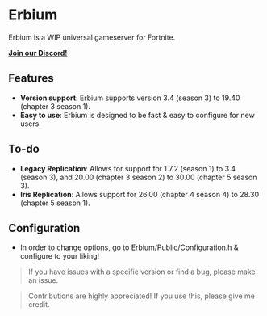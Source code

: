 # Erbium

Erbium is a WIP universal gameserver for Fortnite.

[**Join our Discord!**](https://discord.gg/WxNEGBxfKq)

## Features
- **Version support**: Erbium supports version 3.4 (season 3) to 19.40 (chapter 3 season 1).
- **Easy to use**: Erbium is designed to be fast & easy to configure for new users.

## To-do
- **Legacy Replication**: Allows for support for 1.7.2 (season 1) to 3.4 (season 3), and 20.00 (chapter 3 season 2) to 30.00 (chapter 5 season 3).
- **Iris Replication**: Allows support for 26.00 (chapter 4 season 4) to 28.30 (chapter 5 season 1).

## Configuration
- In order to change options, go to Erbium/Public/Configuration.h & configure to your liking!

> If you have issues with a specific version or find a bug, please make an issue.

> Contributions are highly appreciated!
> If you use this, please give me credit.
